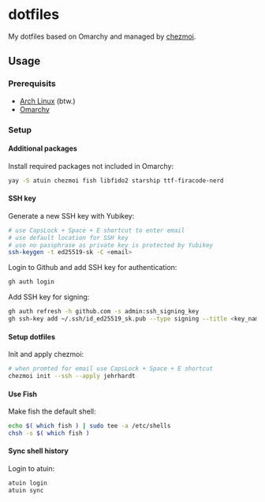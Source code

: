 # dotfiles

My dotfiles based on Omarchy and managed by [chezmoi](https://www.chezmoi.io).

## Usage

### Prerequisits

- [Arch Linux](https://archlinux.org) (btw.)
- [Omarchy](https://omarchy.org)

### Setup

#### Additional packages

Install required packages not included in Omarchy:

```bash
yay -S atuin chezmoi fish libfido2 starship ttf-firacode-nerd
```

#### SSH key

Generate a new SSH key with Yubikey:

```bash
# use CapsLock + Space + E shortcut to enter email
# use default location for SSH key
# use no passphrase as private key is protected by Yubikey
ssh-keygen -t ed25519-sk -C <email>
```

Login to Github and add SSH key for authentication:

```bash
gh auth login
```

Add SSH key for signing:

```bash
gh auth refresh -h github.com -s admin:ssh_signing_key
gh ssh-key add ~/.ssh/id_ed25519_sk.pub --type signing --title <key_name>
```

#### Setup dotfiles

Init and apply chezmoi:

```bash
# when promted for email use CapsLock + Space + E shortcut
chezmoi init --ssh --apply jehrhardt
```

#### Use Fish

Make fish the default shell:

```bash
echo $( which fish ) | sudo tee -a /etc/shells
chsh -s $( which fish )
```

#### Sync shell history

Login to atuin:

```bash
atuin login
atuin sync
```

